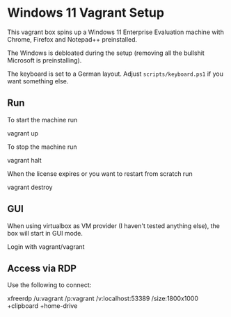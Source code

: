 # Windows 11 Vagrant Setup

This vagrant box spins up a Windows 11 Enterprise Evaluation machine with Chrome, Firefox and Notepad++ preinstalled.

The Windows is debloated during the setup (removing all the bullshit Microsoft is preinstalling).

The keyboard is set to a German layout. Adjust `scripts/keyboard.ps1` if you want something else.


## Run

To start the machine run

  vagrant up

To stop the machine run

  vagrant halt

When the license expires or you want to restart from scratch run

  vagrant destroy

## GUI

When using virtualbox as VM provider (I haven't tested anything else), the box will start in GUI mode.

Login with vagrant/vagrant

## Access via RDP

Use the following to connect:

  xfreerdp /u:vagrant /p:vagrant /v:localhost:53389 /size:1800x1000 +clipboard +home-drive
